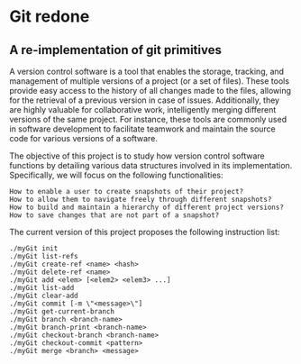 # Git redone
## A re-implementation of git primitives

A version control software is a tool that enables the storage, tracking, and management of multiple versions of a project (or a set of files). These tools provide easy access to the history of all changes made to the files, allowing for the retrieval of a previous version in case of issues. Additionally, they are highly valuable for collaborative work, intelligently merging different versions of the same project. For instance, these tools are commonly used in software development to facilitate teamwork and maintain the source code for various versions of a software.

The objective of this project is to study how version control software functions by detailing various data structures involved in its implementation. Specifically, we will focus on the following functionalities:

    How to enable a user to create snapshots of their project?
    How to allow them to navigate freely through different snapshots?
    How to build and maintain a hierarchy of different project versions?
    How to save changes that are not part of a snapshot?

The current version of this project proposes the following instruction list:
    
    ./myGit init
    ./myGit list-refs 
    ./myGit create-ref <name> <hash> 
    ./myGit delete-ref <name> 
    ./myGit add <elem> [<elem2> <elem3> ...] 
    ./myGit list-add 
    ./myGit clear-add 
    ./myGit commit [-m \"<message>\"] 
    ./myGit get-current-branch 
    ./myGit branch <branch-name> 
    ./myGit branch-print <branch-name> 
    ./myGit checkout-branch <branch-name> 
    ./myGit checkout-commit <pattern> 
    ./myGit merge <branch> <message> 
